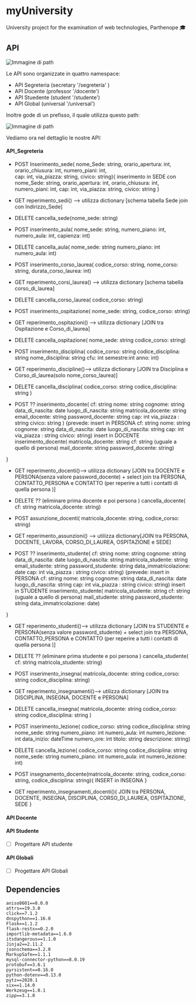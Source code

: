 # myUniversity
University project for the examination of web technologies, Parthenope 🎓

## API 
![Immagine di path](https://encrypted-tbn0.gstatic.com/images?q=tbn%3AANd9GcROSC6b0CtrgxHuiMRgl1VynmK98NiRGdQjtyv5aE-mYpWYP0B_&usqp=CAU)

Le API sono organizzate in quattro namespace:
- API Segreteria (secretary '/segreteria' )
- API Docente (professor '/docente')
- API Stuedente (student '/studente')
- API Global (universal '/universal')

Inoltre gode di un prefisso, il quale utilizza questo path:

![Immagine di path](https://github.com/robertove93/myUniversity/blob/Developer/images/path_myUniversity.png?raw=true)

Vediamo ora nel dettaglio le nostre API:

#### API_Segreteria

- POST Inserimento_sede(
  nome_Sede: string,
  orario_apertura: int,
  orario_chiusura: int, 
  numero_piani: int,  
  cap: int,
  via_piazza: string,
  civico: string){
inserimento in SEDE con 
  nome_Sede: string,
  orario_apertura: int,
  orario_chiusura: int, 
  numero_piani: int,
  cap: int,
  via_piazza: string,
  civico: string
}

- GET
reperimento_sedi() --> utilizza dictionary [schema tabella Sede join con Indirizzo_Sede]
- DELETE
cancella_sede(nome_sede: string)

- POST
inserimento_aula(
  nome_sede: string,
  numero_piano: int,
  numero_aula: int,
  capienza: int)
- DELETE
cancella_aula(
 nome_sede: string
 numero_piano: int
 numero_aula: int)

- POST
inserimento_corso_laurea(
  codice_corso: string,
  nome_corso: string,
  durata_corso_laurea: int)
- GET
reperimento_corsi_laurea() --> utilizza dictionary [schema tabella corso_di_laurea]
- DELETE
cancella_corso_laurea(
codice_corso: string)

- POST
inserimento_ospitazione(
nome_sede: string,
codice_corso: string)
- GET
reperimento_ospitazioni() --> utilizza dictionary [JOIN tra Ospitazione e Corso_di_laurea]
- DELETE
cancella_ospitazione(
nome_sede: string
codice_corso: string)

- POST
inserimento_disciplina(
 codice_corso: string
 codice_disciplina: string
 nome_disciplina: string
 cfu: int
 semestre:int
 anno: int)
- GET
reperimento_discipline()--> utilizza dictionary [JOIN tra Disciplina e Corso_di_laurea(solo nome_corso_laurea)]
- DELETE
cancella_disciplina(
codice_corso: string
codice_disciplina: string
)
- POST ??
inserimento_docente(
  cf: string
  nome: string
  cognome: string
  data_di_nascita: date
  luogo_di_nascita: string
  matricola_docente: string
  email_docente: string
  password_docente: string
  cap: int
  via_piazza : string
  civico: string
)
{prevede:
insert in PERSONA
cf: string
nome: string
cognome: string
data_di_nascita: date
luogo_di_nascita: string
cap: int
via_piazza : string
civico: string)
insert in DOCENTE
 inserimento_docente(
 matricola_docente: string
 cf: string (uguale a quello di persona)
 mail_docente: string
 password_docente: string)

}

- GET
reperimento_docenti()--> utilizza dictionary [JOIN tra DOCENTE e PERSONA(senza valore password_docente) + select join tra PERSONA, CONTATTO_PERSONA e CONTATTO (per reperire a tutti i contatti di quella persona )]
- DELETE  ?? (eliminare prima docente e poi persona )
cancella_docente(
cf: string
matricola_docente: string)

- POST
assunzione_docenti(
matricola_docente: string,
codice_corso: string)

- GET
reperimento_assunzioni() --> utilizza dictionary[JOIN tra PERSONA, DOCENTE, LAVORA, CORSO_DI_LAUREA, OSPITAZIONE e SEDE]

- POST ??
inserimento_studente(
  cf: string
  nome: string
  cognome: string
  data_di_nascita: date
  luogo_di_nascita: string
  matricola_studente: string
  email_studente: string
  password_studente: string
  data_immatricolazione: date
  cap: int
  via_piazza : string
  civico: string)
{prevede:
insert in PERSONA
cf: string
nome: string
cognome: string
data_di_nascita: date
luogo_di_nascita: string
cap: int
via_piazza : string
civico: string)
insert in STUDENTE
 inserimento_studente(
 matricola_studente: string
 cf: string (uguale a quello di persona)
 mail_studente: string
 password_studente: string
 data_immatricolazione: date)

}

- GET
reperimento_studenti()--> utilizza dictionary [JOIN tra STUDENTE e PERSONA(senza valore password_studente) + select join tra PERSONA, CONTATTO_PERSONA e CONTATTO (per reperire a tutti i contatti di quella persona )]
- DELETE  ?? (eliminare prima studente e poi persona )
cancella_studente(
cf: string
matricola_studente: string)

- POST
inserimento_insegna(
matricola_docente: string
codice_corso: string
codice_disciplina: string)

- GET
reperimento_insegnamenti()--> utilizza dictionary [JOIN tra DISCIPLINA, INSEGNA, DOCENTE e PERSONA]

- DELETE
cancella_insegna(
matricola_docente: string
codice_corso: string
codice_disciplina: string
)

- POST
inserimento_lezione(
codice_corso: string
codice_disciplina: string
nome_sede: string
numero_piano: int
numero_aula: int
numero_lezione: int
data_inizio: dateTime
numero_ore: int
titolo: string
descrizione: string)

- DELETE
cancella_lezione(
codice_corso: string
codice_disciplina: string
nome_sede: string
numero_piano: int
numero_aula: int
numero_lezione: int)

- POST
insegnamento_docente(matricola_docente: string, codice_corso: string, codice_disciplina: string){
INSERT in INSEGNA
}
- GET 
reperimento_insegnamenti_docenti(){
JOIN tra PERSONA, DOCENTE, INSEGNA, DISCIPLINA, CORSO_DI_LAUREA, OSPITAZIONE, SEDE
}

#### API Docente
#### API Studente
- [ ] Progettare API studente
#### API Globali
- [ ] Progettare API Globali

## Dependencies

```
aniso8601==8.0.0
attrs==19.3.0
click==7.1.2
dnspython==1.16.0
Flask==1.1.2
flask-restx==0.2.0
importlib-metadata==1.6.0
itsdangerous==1.1.0
Jinja2==2.11.2
jsonschema==3.2.0
MarkupSafe==1.1.1
mysql-connector-python==8.0.19
protobuf==3.6.1
pyrsistent==0.16.0
python-dotenv==0.13.0
pytz==2020.1
six==1.14.0
Werkzeug==1.0.1
zipp==3.1.0
```
